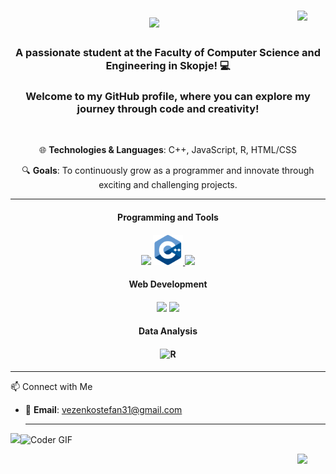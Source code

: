 <h1 align="center">
    <img src="https://readme-typing-svg.herokuapp.com/?font=Righteous&size=35&center=true&vCenter=true&width=500&height=70&duration=5000&lines=print%28%22+Hello+world%22%29+%F0%9F%91%8B%3B+I'm+Stefan+Vezenkoski!" /> <img align="right" src="https://user-images.githubusercontent.com/74038190/212284087-bbe7e430-757e-4901-90bf-4cd2ce3e1852.gif" width="45">
</h1>

<h3 align="center">
  A passionate student at the Faculty of Computer Science and Engineering in Skopje! 💻
</h3>
<h3 align="center">
 Welcome to my GitHub profile, where you can explore my journey through code and creativity!
</h3>

<br/>
<div align="center">

 🌐 **Technologies & Languages**: C++, JavaScript, R, HTML/CSS
 
 🔍 **Goals**: To continuously grow as a programmer and innovate through exciting and challenging projects.
 </div>


<hr>
<div align="center">
    
 <h4>Programming and Tools<h4>
 <img src="https://skillicons.dev/icons?i=javascript,c" />
<a href="https://www.w3schools.com/cpp/" target="_blank" rel="noreferrer"> <img src="https://raw.githubusercontent.com/devicons/devicon/master/icons/cplusplus/cplusplus-original.svg" alt="cplusplus" width="48" height="48"/> </a> 
    
 <img src="https://skillicons.dev/icons?i=html,css,vscode" />

     
  <br>
 <h4>Web Development<h4>
      <img src="https://skillicons.dev/icons?i=javascript" />

  <img src="https://skillicons.dev/icons?i=html,css" />

  <br>
  <h4>Data Analysis<h4>
  <img src="https://img.shields.io/badge/R-%23276DC3.svg?style=flat&logo=r&logoColor=white" alt="R" width="80"/>
</div>

<hr>
 📫 Connect with Me

- 📧 **Email**: [vezenkostefan31@gmail.com](mailto:vezenkostefan31@gmail.com)

  <hr>
<img src="https://readme-typing-svg.herokuapp.com/?font=Righteous&size=13&center=true&vCenter=true&width=500&height=70&duration=10000&lines=Thank+you+for+dropping+by+my+GitHub+profile!+Let's+code+the+future+together!+%F0%9F%9A%80" /><img alt="Coder GIF" height=80 width=130 src="https://raw.githubusercontent.com/TheDudeThatCode/TheDudeThatCode/master/Assets/Developer.gif" />

<img align="right" src="https://user-images.githubusercontent.com/74038190/212284087-bbe7e430-757e-4901-90bf-4cd2ce3e1852.gif" width="45"/>



 
